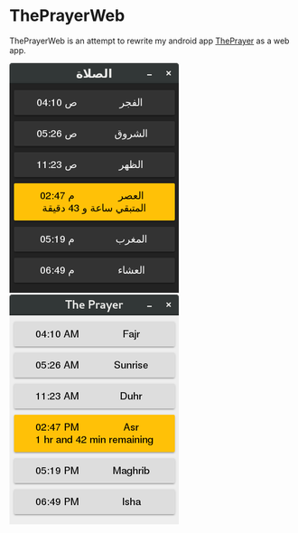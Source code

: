 # ThePrayerWeb
ThePrayerWeb is an attempt to rewrite my android app [ThePrayer][1] as a web app.

![screenshot](./screenshots/1.png) ![screenshot](./screenshots/2.png)

[1]: https://play.google.com/store/apps/details?id=com.naheel.sw2.prayer
